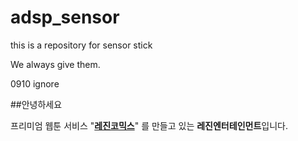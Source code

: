 adsp_sensor
===========

this is a repository for sensor stick



We always give them.


0910
    ignore



##안녕하세요

프리미엄 웹툰 서비스 "**[레진코믹스](http://www.lezhin.com)**" 를 만들고 있는 **레진엔터테인먼트**입니다.

